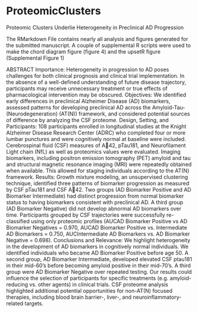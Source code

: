 # ProteomicClusters
Proteomic Clusters Underlie Heterogeneity in Preclinical AD Progression 

The RMarkdown File contains nearly all analysis and figures generated for the submitted manuscript. A couple of supplemental R scripts were used to make the chord diagram figure (figure 4) and the upsetR figure (Supplemental Figure 1)

ABSTRACT 
Importance: Heterogeneity in progression to AD poses challenges for both clinical prognosis and clinical trial implementation. In the absence of a well-defined understanding of future disease trajectory, participants may receive unnecessary treatment or true effects of pharmacological intervention may be obscured.
Objectives: We identified early differences in preclinical Alzheimer Disease (AD) biomarkers, assessed patterns for developing preclinical AD across the Amyloid-Tau-(Neurodegeneration) (AT(N)) framework, and considered potential sources of difference by analyzing the CSF proteome.
Design, Setting, and Participants: 108 participants enrolled in longitudinal studies at the Knight Alzheimer Disease Research Center (ADRC) who completed four or more lumbar punctures and were cognitively normal at baseline were included. Cerebrospinal fluid (CSF) measures of A42, pTau181, and Neurofilament Light chain (NfL) as well as proteomics values were evaluated. Imaging biomarkers, including positron emission tomography (PET) amyloid and tau and structural magnetic resonance imaging (MRI) were repeatedly obtained when available. This allowed for staging individuals according to the AT(N) framework.
Results: Growth mixture modeling, an unsupervised clustering technique, identified three patterns of biomarker progression as measured by CSF pTau181 and CSF A42. Two groups (AD Biomarker Positive and AD Biomarker Intermediate) had distinct progression from normal biomarker status to having biomarkers consistent with preclinical AD.  A third group (AD Biomarker Negative) did not develop abnormal AD biomarkers over time. Participants grouped by CSF trajectories were successfully re-classified using only proteomic profiles (AUCAD Biomarker Positive vs AD Biomarker Negatives = 0.970, AUCAD Biomarker Positive vs. Intermediate AD Biomarkers = 0.750, AUCIntermediate AD Biomarkers vs. AD Biomarker Negative = 0.698).
Conclusions and Relevance: We highlight heterogeneity in the development of AD biomarkers in cognitively normal individuals. We identified individuals who became AD Biomarker Positive before age 50. A second group, AD Biomarker Intermediate, developed elevated CSF ptau181 in their mid-60’s before becoming amyloid positive in their mid-70’s. A third group were AD Biomarker Negative over repeated testing. Our results could influence the selection of participants for specific treatments (e.g. amyloid-reducing vs. other agents) in clinical trials.  CSF proteome analysis highlighted additional potential opportunities for non-AT(N) focused therapies, including  blood brain barrier-, liver-, and neuroinflammatory-related targets.
